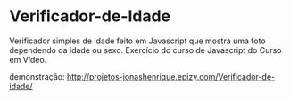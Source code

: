 # Verificador-de-Idade
Verificador simples de idade feito em Javascript que mostra uma foto dependendo da idade ou sexo. Exercício do curso de Javascript do Curso em Vídeo.

demonstração: http://projetos-jonashenrique.epizy.com/Verificador-de-idade/
